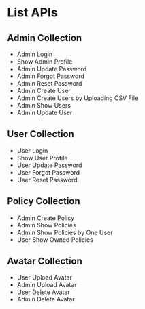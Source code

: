 # List APIs

## Admin Collection
- Admin Login
- Show Admin Profile
- Admin Update Password
- Admin Forgot Password
- Admin Reset Password
- Admin Create User
- Admin Create Users by Uploading CSV File
- Admin Show Users
- Admin Update User

## User Collection
- User Login
- Show User Profile
- User Update Password
- User Forgot Password
- User Reset Password

## Policy Collection
- Admin Create Policy
- Admin Show Policies
- Admin Show Policies by One User
- User Show Owned Policies

## Avatar Collection
- User Upload Avatar
- Admin Upload Avatar
- User Delete Avatar
- Admin Delete Avatar